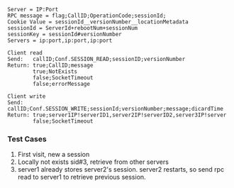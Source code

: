 ```
Server = IP:Port
RPC message = flag;CallID;OperationCode;sessionId;
Cookie Value = sessionId__versionNumber__locationMetadata
sessionId = ServerId+rebootNum+sessionNum
sessionKey = sessionId#versionNumber
Servers = ip:port,ip:port,ip:port
```

```
Client read
Send:   callID;Conf.SESSION_READ;sessionID;versionNumber
Return: true;CallID;message
        true;NotExists
        false;SocketTimeout
        false;errorMessage
```

```
Client write
Send:   callID;Conf.SESSION_WRITE;sessionId;versionNumber;message;dicardTime
Return: true;server1IP!serverID1,server2IP!serverID2,server3IP!server
        false;SocketTimeout
```


### Test Cases
1. First visit, new a session
2. Locally not exists sid#3, retrieve from other servers
3. server1 already stores server2's session. server2 restarts, so send rpc read to server1 to retrieve previous session.
